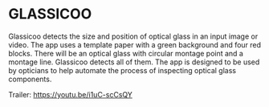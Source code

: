 # GLASSICOO
Glassicoo detects the size and position of optical glass in an input image or video.
The app uses a template paper with a green background and four red blocks. There will be an optical glass with circular
montage point and a montage line. Glassicoo detects all of them.
The app is designed to be used by opticians to help automate the process of inspecting optical glass components.

Trailer: https://youtu.be/i1uC-scCsQY 
